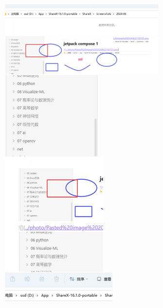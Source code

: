 ![](../photo/Pasted%20image%2020240622151830.png)
![](../photo/Pasted%20image%2020240622151843.png)![](../photo/Pasted%20image%2020240622154005.png)
![](../photo/Pasted%20image%2020240622154017.png)
![](../photo/Pasted%20image%2020240622154046.png)